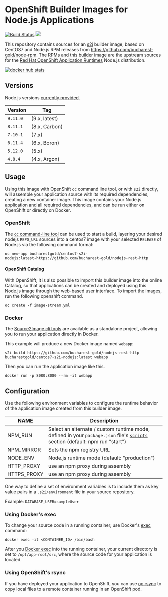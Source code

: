 # OpenShift Builder Images for Node.js Applications

[![Build Status](https://travis-ci.org/bucharest-gold/centos7-s2i-nodejs.svg?branch=master)](https://travis-ci.org/bucharest-gold/centos7-s2i-nodejs)
[![](https://images.microbadger.com/badges/image/bucharestgold/centos7-s2i-nodejs.svg)](https://microbadger.com/images/bucharestgold/centos7-s2i-nodejs "Get your own image badge on microbadger.com")

This repository contains sources for an [s2i](https://github.com/openshift/source-to-image) builder image, based on CentOS7 and Node.js RPM releases from https://github.com/bucharest-gold/node-rpm. The RPMs and this builder image are the upstream
sources for the [Red Hat OpenShift Application Runtimes](https://developers.redhat.com/products/rhoar/overview/) Node.js
distribution.

[![docker hub stats](http://dockeri.co/image/bucharestgold/centos7-s2i-nodejs)](https://hub.docker.com/r/bucharestgold/centos7-s2i-nodejs/)

## Versions

Node.js versions [currently provided](https://hub.docker.com/r/bucharestgold/centos7-s2i-nodejs/tags).

Version  | Tag
-------- | -----
`9.11.0` | (9.x, latest)
`8.11.1` | (8.x, Carbon)
`7.10.1` | (7.x)
`6.11.4` | (6.x, Boron)
`5.12.0` | (5.x)
`4.8.4`  | (4.x, Argon)

## Usage

Using this image with OpenShift `oc` command line tool, or with `s2i` directly, will
assemble your application source with its required dependencies, creating a new
container image. This image contains your Node.js application and all required dependencies,
and can be run either on OpenShift or directly on Docker.

### OpenShift

The [`oc` command-line tool](https://github.com/openshift/origin/releases) can be
used to start a build, layering your desired nodejs `REPO_URL` sources into a centos7
image with your selected `RELEASE` of Node.js via the following command format:

```
oc new-app bucharestgold/centos7-s2i-nodejs:latest~https://github.com/bucharest-gold/nodejs-rest-http
```

#### OpenShift Catalog

With OpenShift, it is also possible to import this builder image into the
online Catalog, so that applications can be created and deployed using this Node.js
image through the web-based user interface. To import the images, run the following
openshift command.

```
oc create -f image-stream.yml
```

### Docker

The [Source2Image cli tools](https://github.com/openshift/source-to-image/releases)
are available as a standalone project, allowing you to run your application directly
in Docker.

This example will produce a new Docker image named `webapp`:

```
s2i build https://github.com/bucharest-gold/nodejs-rest-http bucharestgold/centos7-s2i-nodejs:latest webapp
```

Then you can run the application image like this.

```
docker run -p 8080:8080 --rm -it webapp
```

## Configuration

Use the following environment variables to configure the runtime behavior of the
application image created from this builder image.

NAME        | Description
------------|-------------
NPM_RUN     | Select an alternate / custom runtime mode, defined in your `package.json` file's [`scripts`](https://docs.npmjs.com/misc/scripts) section (default: npm run "start")
NPM_MIRROR  | Sets the npm registry URL
NODE_ENV    | Node.js runtime mode (default: "production")
HTTP_PROXY  | use an npm proxy during assembly
HTTPS_PROXY | use an npm proxy during assembly

One way to define a set of environment variables is to include them as key value pairs
in a `.s2i/environment` file in your source repository.

Example: `DATABASE_USER=sampleUser`

### Using Docker's exec

To change your source code in a running container, use Docker's [exec](http://docker.io) command:

```
docker exec -it <CONTAINER_ID> /bin/bash
```

After you [Docker exec](http://docker.io) into the running container, your current directory is set
to `/opt/app-root/src`, where the source code for your application is located.

### Using OpenShift's rsync

If you have deployed your application to OpenShift, you can use
[oc rsync](https://docs.openshift.org/latest/dev_guide/copy_files_to_container.html) to copy local
files to a remote container running in an OpenShift pod.
